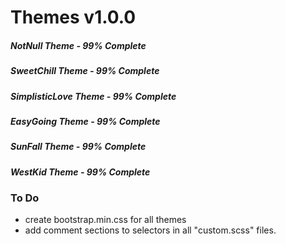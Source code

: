 # Themes v1.0.0
##### NotNull Theme - 99% Complete
##### SweetChill Theme - 99% Complete
##### SimplisticLove Theme - 99% Complete
##### EasyGoing Theme - 99% Complete
##### SunFall Theme - 99% Complete
##### WestKid Theme - 99% Complete

### To Do
- create bootstrap.min.css for all themes
- add comment sections to selectors in all "custom.scss" files.

